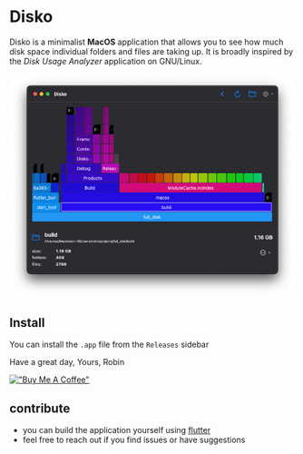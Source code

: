 # Disko

Disko is a minimalist **MacOS** application that allows you to see how much disk space individual folders and files are taking up. It is broadly inspired by the *Disk Usage Analyzer* application on GNU/Linux.

![screenshot of the app](./assets/screenshot.png)

## Install

You can install the `.app` file from the `Releases` sidebar

Have a great day,
Yours, Robin

[!["Buy Me A Coffee"](https://www.buymeacoffee.com/assets/img/custom_images/yellow_img.png)](https://www.buymeacoffee.com/robinnaumann)

## contribute

- you can build the application yourself using [flutter](https://flutter.dev)
- feel free to reach out if you find issues or have suggestions
